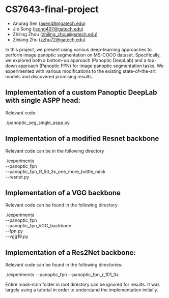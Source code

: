 # CS7643-final-project

- Anurag Sen (asen48@gatech.edu)
- Jie Song (jsong407@gatech.edu)
- Zhiling Zhou (zhiling_zhou@gatech.edu)
- Zixiang Zhu (zzhu72@gatech.edu)


In this project, we present using various deep-learning approaches to perform image panoptic segmentation on MS-COCO dataset. Specifically, we explored both a bottom-up approach (Panoptic DeepLab) and a top-down approach (Panoptic FPN) for image panoptic segmentation tasks. We experimented with various modifications to the existing state-of-the-art models and discovered promising results.

## Implementation of a custom Panoptic DeepLab with single ASPP head:

Relevant code:

  ./panoptic_seg_single_aspp.py

## Implementation of a modified Resnet backbone 

Relevant code can be in the following directory  

  ./experiments  
  --panoptic_fpn    
    --panoptic_fpn_R_50_3x_one_more_bottle_neck  
      --resnet.py
    
## Implementation of a VGG backbone 

Relevant code can be found in the following directory  

  ./experiments  
  --panoptic_fpn  
    --panoptic_fpn_VGG_backbone  
      --fpn.py  
      --vgg19.py

## Implementation of a Res2Net backbone:

Relevant code can be found in the following directories:

  ./experiments
  --panoptic_fpn
    --panoptic_fpn_r_101_3x

Entire mask-rcnn folder in root directory can be ignored for results.
It was largely using a tutorial in order to understand the implementation initially.
